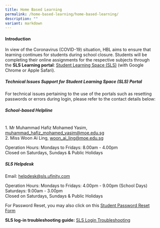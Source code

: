 ```yaml
---
title: Home Based Learning
permalink: /home-based-learning/home-based-learning/
description: ""
variant: markdown
---
```

<h4><strong>Introduction</strong></h4>
<p>In view of the Coronavirus&nbsp;(COVID-19) situation,&nbsp;HBL aims to
ensure that learning continues for students during school closure. Students
will be completing their online assignments for the respective subjects
through the&nbsp;<strong>SLS Learning portal</strong>:&nbsp;<a href="https://vle.learning.moe.edu.sg" rel="noopener noreferrer nofollow" target="_blank">Student Learning Space (SLS)</a> (with
Google Chrome or Apple Safari).</p>
<h5><strong>Technical Issues Support for Student Learning Space (SLS) Portal</strong></h5>
<p>For technical issues pertaining to the use of the portals such as resetting
passwords or errors during login, please refer to the contact details below:</p>
<h5><strong>School-based Helpline</strong></h5><br>
1. Mr Muhammad Hafiz Mohamed Yasim,  <a href="mailto:woon_ai_ling@moe.edu.sg">muhammad_hafiz_mohamed_yasim@moe.edu.sg</a><br>
2. Miss Woon Ai Ling, <a href="mailto:woon_ai_ling@moe.edu.sg">woon_ai_ling@moe.edu.sg</a><br>

Operation Hours: Mondays to Fridays: 8.00am - 4.00pm<br>
Closed on Saturdays, Sundays &amp; Public Holidays

<h5><strong>SLS Helpdesk</strong></h5>
Email: <a href="mailto:woon_ai_ling@moe.edu.sg">helpdesk@sls.ufinity.com</a><br>

Operation Hours: Mondays to Fridays: 4.00pm - 9.00pm (School Days)<br>
Saturdays: 9.00am - 3.00pm<br>
Closed on Saturdays, Sundays &amp; Public Holidays



<p>For Password Reset, you may also click on this <a href="https://form.gov.sg/5cdcfea6cac839001734c5a9" rel="noopener noreferrer nofollow" target="_blank">Student Password Reset Form</a>
</p>
<p><strong>SLS log-in troubleshooting guide:</strong>&nbsp;<a href="https://www.learning.moe.edu.sg/login-troubleshooting/get-help/contact-sls-helpdesk/" rel="noopener nofollow" target="_blank">SLS Login Troubleshooting</a>
</p>